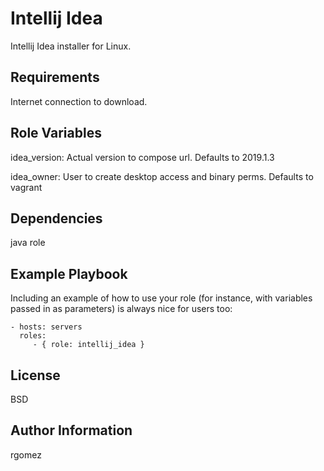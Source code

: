 Intellij Idea
=========

Intellij Idea installer for Linux.

Requirements
------------

Internet connection to download.

Role Variables
--------------

idea_version: Actual version to compose url. Defaults to 2019.1.3

idea_owner: User to create desktop access and binary perms. Defaults to vagrant

Dependencies
------------

java role

Example Playbook
----------------

Including an example of how to use your role (for instance, with variables passed in as parameters) is always nice for users too:

    - hosts: servers
      roles:
         - { role: intellij_idea }

License
-------

BSD

Author Information
------------------

rgomez
